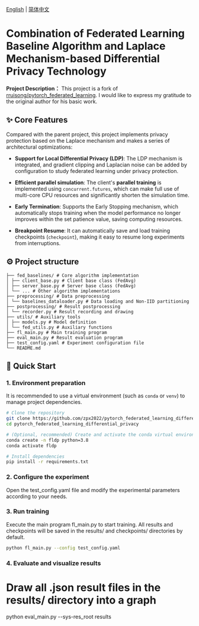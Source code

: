 [English](README.md) | [简体中文](README.zh-CN.md)
# Combination of Federated Learning Baseline Algorithm and Laplace Mechanism-based Differential Privacy Technology

**Project Description：** This project is a fork of [rruisong/pytorch_federated_learning](https://github.com/rruisong/pytorch_federated_learning). I would like to express my gratitude to the original author for his basic work.

## ✨ Core Features

Compared with the parent project, this project implements privacy protection based on the Laplace mechanism and makes a series of architectural optimizations:
- **Support for Local Differential Privacy (LDP)**: The LDP mechanism is integrated, and gradient clipping and Laplacian noise can be added by configuration to study federated learning under privacy protection.

- **Efficient parallel simulation**: The client's **parallel training** is implemented using `concurrent.futures`, which can make full use of multi-core CPU resources and significantly shorten the simulation time.

- **Early Termination**: Supports the Early Stopping mechanism, which automatically stops training when the model performance no longer improves within the set patience value, saving computing resources.

- **Breakpoint Resume**: It can automatically save and load training checkpoints (`checkpoint`), making it easy to resume long experiments from interruptions.

## ⚙️ Project structure

```text
├── fed_baselines/ # Core algorithm implementation
│ ├── client_base.py # Client base class (FedAvg)
│ ├── server_base.py # Server base class (FedAvg)
│ └── ... # Other algorithm implementations
├── preprocessing/ # Data preprocessing
│ └── baselines_dataloader.py # Data loading and Non-IID partitioning
├── postprocessing/ # Result postprocessing
│ └── recorder.py # Result recording and drawing
├── utils/ # Auxiliary tools
│ ├── models.py # Model definition
│ └── fed_utils.py # Auxiliary functions
├── fl_main.py # Main training program
├── eval_main.py # Result evaluation program
├── test_config.yaml # Experiment configuration file
└── README.md
```

## 🚀 Quick Start

### 1. Environment preparation

It is recommended to use a virtual environment (such as `conda` or `venv`) to manage project dependencies.

```bash
# Clone the repository
git clone https://github.com/zpx2022/pytorch_federated_learning_differential_privacy.git
cd pytorch_federated_learning_differential_privacy

# (Optional, recommended) Create and activate the conda virtual environment
conda create -n fldp python=3.8
conda activate fldp

# Install dependencies
pip install -r requirements.txt
```

### 2. Configure the experiment
Open the test_config.yaml file and modify the experimental parameters according to your needs.

### 3. Run training
Execute the main program fl_main.py to start training. All results and checkpoints will be saved in the results/ and checkpoints/ directories by default.
```bash
python fl_main.py --config test_config.yaml
```

### 4. Evaluate and visualize results
# Draw all .json result files in the results/ directory into a graph
python eval_main.py --sys-res_root results
